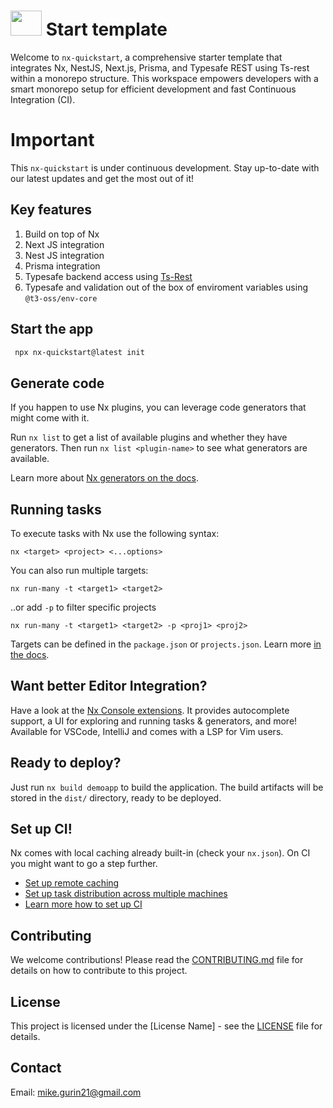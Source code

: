 # <img src="https://raw.githubusercontent.com/nrwl/nx/master/images/nx-logo.png" width="50" height="40" /> Start template

Welcome to `nx-quickstart`, a comprehensive starter template that integrates Nx, NestJS, Next.js, Prisma, and Typesafe REST using Ts-rest within a monorepo structure. This workspace empowers developers with a smart monorepo setup for efficient development and fast Continuous Integration (CI).

# Important
This `nx-quickstart` is under continuous development. Stay up-to-date with our latest updates and get the most out of it!

## Key features
1. Build on top of Nx
2. Next JS integration
3. Nest JS integration
4. Prisma integration
5. Typesafe backend access using [Ts-Rest](https://ts-rest.com/)
6. Typesafe and validation out of the box of enviroment variables using `@t3-oss/env-core`

## Start the app
```bash
 npx nx-quickstart@latest init
```

## Generate code

If you happen to use Nx plugins, you can leverage code generators that might come with it.

Run `nx list` to get a list of available plugins and whether they have generators. Then run `nx list <plugin-name>` to see what generators are available.

Learn more about [Nx generators on the docs](https://nx.dev/plugin-features/use-code-generators).

## Running tasks

To execute tasks with Nx use the following syntax:

```
nx <target> <project> <...options>
```

You can also run multiple targets:

```
nx run-many -t <target1> <target2>
```

..or add `-p` to filter specific projects

```
nx run-many -t <target1> <target2> -p <proj1> <proj2>
```

Targets can be defined in the `package.json` or `projects.json`. Learn more [in the docs](https://nx.dev/core-features/run-tasks).

## Want better Editor Integration?

Have a look at the [Nx Console extensions](https://nx.dev/nx-console). It provides autocomplete support, a UI for exploring and running tasks & generators, and more! Available for VSCode, IntelliJ and comes with a LSP for Vim users.

## Ready to deploy?

Just run `nx build demoapp` to build the application. The build artifacts will be stored in the `dist/` directory, ready to be deployed.

## Set up CI!

Nx comes with local caching already built-in (check your `nx.json`). On CI you might want to go a step further.

- [Set up remote caching](https://nx.dev/core-features/share-your-cache)
- [Set up task distribution across multiple machines](https://nx.dev/nx-cloud/features/distribute-task-execution)
- [Learn more how to set up CI](https://nx.dev/recipes/ci)

## Contributing

We welcome contributions! Please read the [CONTRIBUTING.md](https://github.com/MikeXado/nx-starter-template/CONTRIBUTING.md) file for details on how to contribute to this project.

## License

This project is licensed under the [License Name] - see the [LICENSE](https://github.com/MikeXado/nx-starter-template/LICENSE) file for details.

## Contact
Email: [mike.gurin21@gmail.com](mailto:mike.gurin21@gmail.com)


